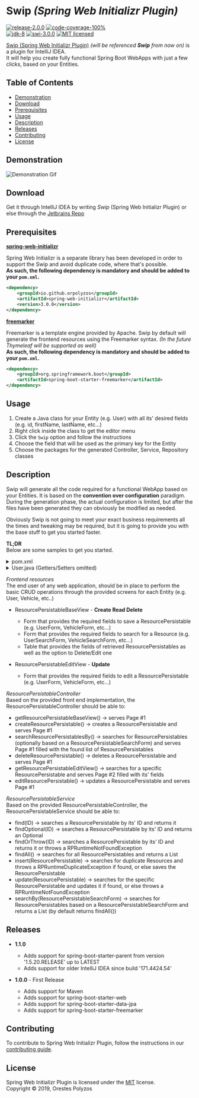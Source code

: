 Swip *(Spring Web Initializr Plugin)*
==========
[![release-2.0.0][shield-release]](#)
[![code-coverage-100%][shield-coverage]](#)  
[![jdk-8][shield-jdk]](#)
[![swi-3.0.0][shield-spring]](#)
[![MIT licensed][shield-license]](#)

[Swip (Spring Web Initializr Plugin)](https://plugins.jetbrains.com/plugin/12239-swip-spring-web-initializr-) _(will be referenced __Swip__ from now on)_ is a plugin for IntelliJ IDEA.  
It will help you create fully functional Spring Boot WebApps with just a few clicks, based on your Entities.

Table of Contents
-----------------
  * [Demonstration](#Demonstration)
  * [Download](#Download)
  * [Prerequisites](#Prerequisites)
  * [Usage](#Usage)
  * [Description](#Description)
  * [Releases](#Releases)
  * [Contributing](#Contributing)
  * [License](#License)
  
  
Demonstration
-------------
![Demonstration Gif](/../screenshots/swip-demo.gif?raw=true)

Download
--------
Get it through IntelliJ IDEA by writing *Swip* (Spring Web Initializr Plugin) or else through the [Jetbrains Repo](https://plugins.jetbrains.com/plugin/12239-swip-spring-web-initializr)

Prerequisites
-------------
[__spring-web-initializr__](https://github.com/OrPolyzos/spring-web-initializr)

Spring Web Initializr is a separate library has been developed in order to support the Swip and avoid duplicate code, where that's possible.  
__As such, the following dependency is mandatory and should be added to your `pom.xml`.__
```xml
<dependency>
    <groupId>io.github.orpolyzos</groupId>
    <artifactId>spring-web-initializr</artifactId>
    <version>3.0.0</version>
</dependency>
```

[__freemarker__](https://freemarker.apache.org/)

Freemarker is a template engine provided by Apache. Swip by default will generate the frontend resources using the Freemarker syntax. _(In the future Thymeleaf will be supported as well)_  
__As such, the following dependency is mandatory and should be added to your `pom.xml`.__
```xml
<dependency>
    <groupId>org.springframework.boot</groupId>
    <artifactId>spring-boot-starter-freemarker</artifactId>
</dependency>
```

Usage
-----
1) Create a Java class for your Entity (e.g. User) with all its' desired fields (e.g. id, firstName, lastName, etc...)
2) Right click inside the class to get the editor menu
3) Click the `Swip` option and follow the instructions
4) Choose the field that will be used as the primary key for the Entity
5) Choose the packages for the generated Controller, Service, Repository classes

Description
-----------
Swip will generate all the code required for a functional WebApp based on your Entities. 
It is based on the __convention over configuration__ paradigm. 
During the generation phase, the actual configuration is limited, but after the files have been generated they can obviously be modified as needed.

Obviously Swip is not going to meet your exact business requirements all the times and tweaking may be required, but it is going to provide you with the base stuff to get you started faster.

__TL;DR__  
Below are some samples to get you started.  

<details>
    <summary>pom.xml</summary>
        
```xml
<?xml version="1.0" encoding="UTF-8"?>
<project xmlns="http://maven.apache.org/POM/4.0.0" xmlns:xsi="http://www.w3.org/2001/XMLSchema-instance"
         xsi:schemaLocation="http://maven.apache.org/POM/4.0.0 http://maven.apache.org/xsd/maven-4.0.0.xsd">
    <modelVersion>4.0.0</modelVersion>

    <groupId>ore.utils.initializrs</groupId>
    <artifactId>swip-demo</artifactId>
    <version>0.0.1-SNAPSHOT</version>
    <packaging>jar</packaging>

    <name>Swip Demo</name>

    <parent>
        <groupId>org.springframework.boot</groupId>
        <artifactId>spring-boot-starter-parent</artifactId>
        <version>2.1.6.RELEASE</version>
        <relativePath/> <!-- lookup parent from repository -->
    </parent>

    <properties>
        <project.build.sourceEncoding>UTF-8</project.build.sourceEncoding>
        <project.reporting.outputEncoding>UTF-8</project.reporting.outputEncoding>
        <java.version>1.8</java.version>
    </properties>

    <dependencies>
        <!-- Mandatory for Swip BEGIN-->
        <dependency>
            <groupId>io.github.orpolyzos</groupId>
            <artifactId>spring-web-initializr</artifactId>
            <version>1.1.0</version>
        </dependency>
        <dependency>
            <groupId>org.springframework.boot</groupId>
            <artifactId>spring-boot-starter-freemarker</artifactId>
        </dependency>
        <!-- Mandatory for Swip END-->
        <dependency>
            <groupId>com.h2database</groupId>
            <artifactId>h2</artifactId>
            <scope>runtime</scope>
        </dependency>
    </dependencies>

    <build>
        <plugins>
            <plugin>
                <groupId>org.springframework.boot</groupId>
                <artifactId>spring-boot-maven-plugin</artifactId>
            </plugin>
        </plugins>
    </build>

</project>
```
</details>

<details>
    <summary>User.java (Getters/Setters omitted)</summary>
        
```java
@Entity(name = "user")
public class User {

    @Id
    @Column(name = "id", nullable = false)
    @GeneratedValue(strategy = GenerationType.IDENTITY)
    private Long id;

    @Column(name = "first_name", nullable = false)
    private String firstName;

    @Column(name = "last_name", nullable = false)
    private String lastName;

    @Column(name = "email", nullable = false, unique = true)
    private String email;

}

```
</details>

_Frontend resources_  
The end user of any web application, should be in place to perform the basic CRUD operations through the provided screens for each Entity (e.g. User, Vehicle, etc..)

* ResourcePersistableBaseView - __Create Read Delete__  
  * Form that provides the required fields to save a ResourcePersistable (e.g. UserForm, VehicleForm, etc...)
  * Form that provides the required fields to search for a Resource (e.g. UserSearchForm, VehicleSearchForm, etc...)
  * Table that provides the fields of retrieved ResourcePersistables as well as the option to Delete/Edit one

* ResourcePersistableEditView - __Update__  
  * Form that provides the required fields to edit a ResourcePersistable (e.g. UserForm, VehicleForm, etc...)

_ResourcePersistableController_  
Based on the provided front end implementation, the ResourcePersistableController should be able to: 
* getResourcePersistableBaseView() -> serves Page #1
* createResourcePersistable() -> creates a ResourcePersistable and serves Page #1
* searchResourcePersistablesBy() -> searches for ResourcePersistables (optionally based on a ResourcePersistableSearchForm) and serves Page #1 filled with the found list of ResourcePersistables
* deleteResourcePersistable() -> deletes a ResourcePersistable and serves Page #1
* getResourcePersistableEditView() -> searches for a specific ResourcePersistable and serves Page #2 filled with its' fields
* editResourcePersistable() -> updates a ResourcePersistable and serves Page #1

_ResourcePersistableService_  
Based on the provided ResourcePersistableController, the ResourcePersistableService should be able to:
* find(ID) -> searches a ResourcePersistable by its' ID and returns it
* findOptional(ID) -> searches a ResourcePersistable by its' ID and returns an Optional<ResourcePersistable>
* findOrThrow(ID) -> searches a ResourcePersistable by its' ID and returns it or throws a RPRuntimeNotFoundException
* findAll() -> searches for all ResourcePersistables and returns a List<ResourcePersistable>
* insert(ResourcePersistable) -> searches for duplicate Resources and throws a RPRuntimeDuplicateException if found, or else saves the ResourcePersistable
* update(ResourcePersistable) -> searches for the specific ResourcePersistable and updates it if found, or else throws a RPRuntimeNotFoundException
* searchBy(ResourcePersistableSearchForm) -> searches for ResourcePersistables based on a ResourcePersistableSearchForm and returns a List<ResourcePersistable> (by default returns findAll())
  
Releases
---------------
* <strong>1.1.0</strong>
    * Adds support for spring-boot-starter-parent from version '1.5.20.RELEASE' up to LATEST
    * Adds support for older IntelliJ IDEA since build '171.4424.54'

* <strong>1.0.0</strong> - First Release
    * Adds support for Maven
    * Adds support for spring-boot-starter-web
    * Adds support for spring-boot-starter-data-jpa
    * Adds support for spring-boot-starter-freemarker
    
Contributing
------------
To contribute to Spring Web Initializr Plugin, follow the instructions in our [contributing guide](/contributing.md).

License
-------
Spring Web Initializr Plugin is licensed under the [MIT](/license.md) license.  
Copyright &copy; 2019, Orestes Polyzos

[shield-release]: https://img.shields.io/badge/release-2.0.0-brightgreen.svg
[shield-coverage]: https://img.shields.io/badge/coverage-0%25-red.svg
[shield-jdk]: https://img.shields.io/badge/jdk-8-blue.svg
[shield-spring]: https://img.shields.io/badge/swi-3.0.0-blue.svg
[shield-license]: https://img.shields.io/badge/license-MIT-blue.svg    
